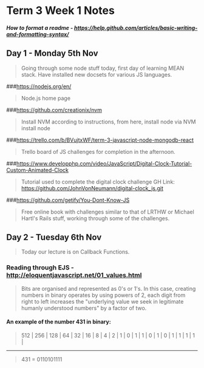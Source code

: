 # Term 3 Week 1 Notes
##### How to format a readme - https://help.github.com/articles/basic-writing-and-formatting-syntax/

## Day 1 - Monday 5th Nov

>Going through some node stuff today, first day of learning MEAN stack. Have installed new docsets for various JS languages.

###https://nodejs.org/en/
> Node.js home page

###https://github.com/creationix/nvm
> Install NVM according to instructions, from here, install node via NVM install node

###https://trello.com/b/BVujtxWF/term-3-javascript-node-mongodb-react
> Trello board of JS challenges for completion in the afternoon.

###https://www.developphp.com/video/JavaScript/Digital-Clock-Tutorial-Custom-Animated-Clock
> Tutorial used to complete the digital clock challenge
> GH Link: https://github.com/JohnVonNeumann/digital-clock_js.git

###https://github.com/getify/You-Dont-Know-JS
> Free online book with challenges similar to that of LRTHW or Michael Hartl's Rails stuff, working through some of the challenges.


## Day 2 - Tuesday 6th Nov

>Today our lecture is on Callback Functions.

### Reading through EJS - http://eloquentjavascript.net/01_values.html

> Bits are organised and represented as 0's or 1's. In this case, creating numbers in binary operates by using powers of 2, each digit from right to left increases the "underlying value we seek in legitimate humanly understood numbers" by a factor of two.

#### An example of the number 431 in binary:

> 512 | 256 | 128 | 64 | 32 | 16 | 8 | 4 | 2 | 1 |
>  0  |  1  |  1  | 0  | 1  | 0  | 1 | 1 | 1 | 1 |
__________________________________________________
> 431 = 0110101111

